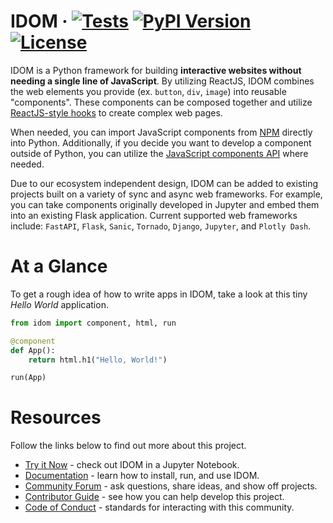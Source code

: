 # IDOM &middot; [![Tests](https://github.com/idom-team/idom/workflows/Test/badge.svg?event=push)](https://github.com/idom-team/idom/actions?query=workflow%3ATest) [![PyPI Version](https://img.shields.io/pypi/v/idom.svg)](https://pypi.python.org/pypi/idom) [![License](https://img.shields.io/badge/License-MIT-purple.svg)](https://github.com/idom-team/idom/blob/main/LICENSE)

IDOM is a Python framework for building **interactive websites without needing a single line of JavaScript**. By utilizing ReactJS, IDOM combines the web elements you provide (ex. `button`, `div`, `image`) into reusable "components". These components can be composed together and utilize [ReactJS-style hooks](https://idom-docs.herokuapp.com/docs/reference/hooks-api.html) to create complex web pages.

When needed, you can import JavaScript components from [NPM](https://idom-docs.herokuapp.com/docs/guides/escape-hatches/javascript-components.html#dynamically-loaded-components) directly into Python. Additionally, if you decide you want to develop a component outside of Python, you can utilize the [JavaScript components API](https://idom-docs.herokuapp.com/docs/guides/escape-hatches/javascript-components.html#custom-javascript-components) where needed.

Due to our ecosystem independent design, IDOM can be added to existing projects built on a variety of sync and async web frameworks. For example, you can take components originally developed in Jupyter and embed them into an existing Flask application. Current supported web frameworks include: `FastAPI`, `Flask`, `Sanic`, `Tornado`, `Django`, `Jupyter`, and `Plotly Dash`.

# At a Glance

To get a rough idea of how to write apps in IDOM, take a look at this tiny _Hello World_ application.

```python
from idom import component, html, run

@component
def App():
    return html.h1("Hello, World!")

run(App)
```

# Resources

Follow the links below to find out more about this project.

-   [Try it Now](https://mybinder.org/v2/gh/idom-team/idom-jupyter/main?urlpath=lab/tree/notebooks/introduction.ipynb) - check out IDOM in a Jupyter Notebook.
-   [Documentation](https://idom-docs.herokuapp.com/) - learn how to install, run, and use IDOM.
-   [Community Forum](https://github.com/idom-team/idom/discussions) - ask questions, share ideas, and show off projects.
-   [Contributor Guide](https://idom-docs.herokuapp.com/docs/developing-idom/contributor-guide.html) - see how you can help develop this project.
-   [Code of Conduct](https://github.com/idom-team/idom/blob/main/CODE_OF_CONDUCT.md) - standards for interacting with this community.
